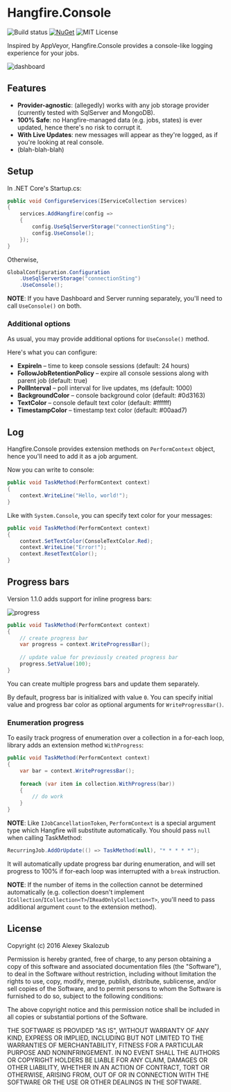 ﻿# Hangfire.Console

![Build status](https://ci.appveyor.com/api/projects/status/b57hb7438d7dvxa2/branch/master?svg=true&passingText=master%20%u2714)
[![NuGet](https://img.shields.io/nuget/v/Hangfire.Console.svg)](https://www.nuget.org/packages/Hangfire.Console/)
![MIT License](https://img.shields.io/badge/license-MIT-orange.svg)

Inspired by AppVeyor, Hangfire.Console provides a console-like logging experience for your jobs. 

![dashboard](dashboard.png)

## Features

 - **Provider-agnostic**: (allegedly) works with any job storage provider (currently tested with SqlServer and MongoDB). 
 - **100% Safe**: no Hangfire-managed data (e.g. jobs, states) is ever updated, hence there's no risk to corrupt it.
 - **With Live Updates**: new messages will appear as they're logged, as if you're looking at real console.
 - (blah-blah-blah)

## Setup

In .NET Core's Startup.cs:
```c#
public void ConfigureServices(IServiceCollection services)
{
    services.AddHangfire(config =>
    {
        config.UseSqlServerStorage("connectionSting");
        config.UseConsole();
    });
}
```

Otherwise,
```c#
GlobalConfiguration.Configuration
    .UseSqlServerStorage("connectionSting")
    .UseConsole();
```

**NOTE**: If you have Dashboard and Server running separately, 
you'll need to call `UseConsole()` on both.

### Additional options

As usual, you may provide additional options for `UseConsole()` method.

Here's what you can configure:
- **ExpireIn** – time to keep console sessions (default: 24 hours)
- **FollowJobRetentionPolicy** – expire all console sessions along with parent job (default: true)
- **PollInterval** – poll interval for live updates, ms (default: 1000)
- **BackgroundColor** – console background color (default: #0d3163)
- **TextColor** – console default text color (default: #ffffff)
- **TimestampColor** – timestamp text color (default: #00aad7)

## Log

Hangfire.Console provides extension methods on `PerformContext` object, 
hence you'll need to add it as a job argument. 


Now you can write to console:

```c#
public void TaskMethod(PerformContext context)
{
    context.WriteLine("Hello, world!");
}
```

Like with `System.Console`, you can specify text color for your messages:

```c#
public void TaskMethod(PerformContext context)
{
    context.SetTextColor(ConsoleTextColor.Red);
    context.WriteLine("Error!");
    context.ResetTextColor();
}
```

## Progress bars

Version 1.1.0 adds support for inline progress bars:

![progress](progress.png)

```c#
public void TaskMethod(PerformContext context)
{
    // create progress bar
    var progress = context.WriteProgressBar();
    
    // update value for previously created progress bar
    progress.SetValue(100);
}
```

You can create multiple progress bars and update them separately.

By default, progress bar is initialized with value `0`. You can specify initial value and progress bar color as optional arguments for `WriteProgressBar()`.

### Enumeration progress

To easily track progress of enumeration over a collection in a for-each loop, library adds an extension method `WithProgress`:

```c#
public void TaskMethod(PerformContext context)
{
    var bar = context.WriteProgressBar();
    
    foreach (var item in collection.WithProgress(bar))
    {
        // do work
    }
}
```

**NOTE**: Like `IJobCancellationToken`, `PerformContext` is a special argument type which Hangfire will substitute automatically. You should pass `null` when calling TaskMethod:

```c#
RecurringJob.AddOrUpdate(() => TaskMethod(null), "* * * * *");

```

It will automatically update progress bar during enumeration, and will set progress to 100% if for-each loop was interrupted with a `break` instruction.

**NOTE**: If the number of items in the collection cannot be determined automatically (e.g. collection doesn't implement `ICollection`/`ICollection<T>`/`IReadOnlyCollection<T>`, you'll need to pass additional argument `count` to the extension method).

## License

Copyright (c) 2016 Alexey Skalozub

Permission is hereby granted, free of charge, to any person obtaining a copy
of this software and associated documentation files (the "Software"), to deal
in the Software without restriction, including without limitation the rights
to use, copy, modify, merge, publish, distribute, sublicense, and/or sell
copies of the Software, and to permit persons to whom the Software is
furnished to do so, subject to the following conditions:

The above copyright notice and this permission notice shall be included in all
copies or substantial portions of the Software.

THE SOFTWARE IS PROVIDED "AS IS", WITHOUT WARRANTY OF ANY KIND, EXPRESS OR
IMPLIED, INCLUDING BUT NOT LIMITED TO THE WARRANTIES OF MERCHANTABILITY,
FITNESS FOR A PARTICULAR PURPOSE AND NONINFRINGEMENT. IN NO EVENT SHALL THE
AUTHORS OR COPYRIGHT HOLDERS BE LIABLE FOR ANY CLAIM, DAMAGES OR OTHER
LIABILITY, WHETHER IN AN ACTION OF CONTRACT, TORT OR OTHERWISE, ARISING FROM,
OUT OF OR IN CONNECTION WITH THE SOFTWARE OR THE USE OR OTHER DEALINGS IN THE
SOFTWARE.

